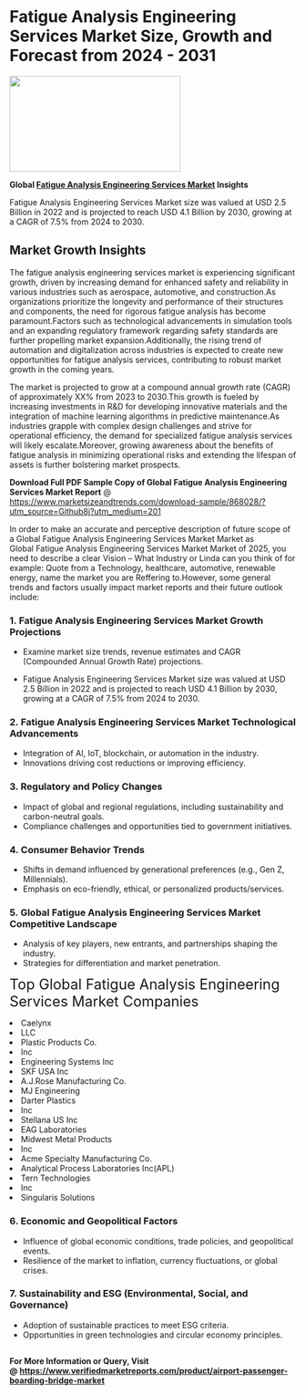 <H1>Fatigue Analysis Engineering Services Market Size, Growth and Forecast from 2024 - 2031</H1><img class="aligncenter size-medium wp-image-584254" src="https://thirdeyenews.in/wp-content/uploads/2024/09/Global-Market-Research-300x168.jpeg" alt="" width="300" height="168" /><p><strong>Global&nbsp;<a href="https://www.marketsizeandtrends.com/download-sample/868028/?utm_source=Github8j?utm_medium=201">Fatigue Analysis Engineering Services Market</a> Insights</strong></p><p>Fatigue Analysis Engineering Services Market size was valued at USD 2.5 Billion in 2022 and is projected to reach USD 4.1 Billion by 2030, growing at a CAGR of 7.5% from 2024 to 2030.</p><p><h2>Market Growth Insights</h2> <p>The fatigue analysis engineering services market is experiencing significant growth, driven by increasing demand for enhanced safety and reliability in various industries such as aerospace, automotive, and construction.As organizations prioritize the longevity and performance of their structures and components, the need for rigorous fatigue analysis has become paramount.Factors such as technological advancements in simulation tools and an expanding regulatory framework regarding safety standards are further propelling market expansion.Additionally, the rising trend of automation and digitalization across industries is expected to create new opportunities for fatigue analysis services, contributing to robust market growth in the coming years.</p> <p>The market is projected to grow at a compound annual growth rate (CAGR) of approximately XX% from 2023 to 2030.This growth is fueled by increasing investments in R&D for developing innovative materials and the integration of machine learning algorithms in predictive maintenance.As industries grapple with complex design challenges and strive for operational efficiency, the demand for specialized fatigue analysis services will likely escalate.Moreover, growing awareness about the benefits of fatigue analysis in minimizing operational risks and extending the lifespan of assets is further bolstering market prospects.</p> <p><span class=""><strong>Download Full PDF Sample Copy of Global Fatigue Analysis Engineering Services Market Report</strong> @ <a href="https://www.marketsizeandtrends.com/download-sample/868028/?utm_source=Github8j?utm_medium=201" target="_blank">https://www.marketsizeandtrends.com/download-sample/868028/?utm_source=Github8j?utm_medium=201</a></span></p><p>In order to make an accurate and perceptive description of future scope of a Global&nbsp;Fatigue Analysis Engineering Services Market Market as Global&nbsp;Fatigue Analysis Engineering Services Market Market of 2025, you need to describe a clear Vision &ndash; What Industry or Linda can you think of for example: Quote from a Technology, healthcare, automotive, renewable energy, name the market you are Reffering to.However, some general trends and factors usually impact market reports and their future outlook include:</p><h3>1.&nbsp;<strong>Fatigue Analysis Engineering Services Market Growth Projections</strong></h3><ul><li>Examine market size trends, revenue estimates and CAGR (Compounded Annual Growth Rate) projections.</li><li><p>Fatigue Analysis Engineering Services Market size was valued at USD 2.5 Billion in 2022 and is projected to reach USD 4.1 Billion by 2030, growing at a CAGR of 7.5% from 2024 to 2030.</p></li></ul><h3>2.&nbsp;<strong>Fatigue Analysis Engineering Services Market Technological Advancements</strong></h3><ul><li>Integration of AI, IoT, blockchain, or automation in the industry.</li><li>Innovations driving cost reductions or improving efficiency.</li></ul><h3>3.&nbsp;<strong>Regulatory and Policy Changes</strong></h3><ul><li>Impact of global and regional regulations, including sustainability and carbon-neutral goals.</li><li>Compliance challenges and opportunities tied to government initiatives.</li></ul><h3>4.&nbsp;<strong>Consumer Behavior Trends</strong></h3><ul><li>Shifts in demand influenced by generational preferences (e.g., Gen Z, Millennials).</li><li>Emphasis on eco-friendly, ethical, or personalized products/services.</li></ul><h3>5.&nbsp;<strong>Global Fatigue Analysis Engineering Services Market Competitive Landscape</strong></h3><ul><li>Analysis of key players, new entrants, and partnerships shaping the industry.</li><li>Strategies for differentiation and market penetration.</li></ul><p data-pm-slice="1 1 []"><span style="color: inherit; font-family: inherit; font-size: 25px;">Top Global Fatigue Analysis Engineering Services Market Companies</span></p><div class="" data-test-id=""><p><li>Caelynx</li><li> LLC</li><li> Plastic Products Co.</li><li> Inc</li><li> Engineering Systems Inc</li><li> SKF USA Inc</li><li> A.J.Rose Manufacturing Co.</li><li> MJ Engineering</li><li> Darter Plastics</li><li> Inc</li><li> Stellana US Inc</li><li> EAG Laboratories</li><li> Midwest Metal Products</li><li> Inc</li><li> Acme Specialty Manufacturing Co.</li><li> Analytical Process Laboratories Inc(APL)</li><li> Tern Technologies</li><li> Inc</li><li> Singularis Solutions</li></p></div><h3>6.&nbsp;<strong>Economic and Geopolitical Factors</strong></h3><ul><li>Influence of global economic conditions, trade policies, and geopolitical events.</li><li>Resilience of the market to inflation, currency fluctuations, or global crises.</li></ul><h3>7.&nbsp;<strong>Sustainability and ESG (Environmental, Social, and Governance)</strong></h3><ul><li>Adoption of sustainable practices to meet ESG criteria.</li><li>Opportunities in green technologies and circular economy principles.</li></ul><h2><strong style="font-size: 14px;">For More Information or Query, Visit @&nbsp;</strong><a style="background-color: #ffffff; font-size: 14px;" href="https://www.marketsizeandtrends.com/report/fatigue-analysis-engineering-services-market/" target="_blank">https://www.verifiedmarketreports.com/product/airport-passenger-boarding-bridge-market</a></h2>